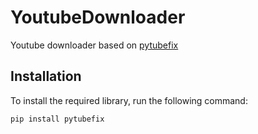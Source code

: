 # YoutubeDownloader
Youtube downloader based on [pytubefix](https://github.com/JuanBindez/pytubefix)



## Installation
To install the required library, run the following command:
```bash
pip install pytubefix
